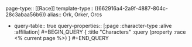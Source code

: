 page-type:: [[Race]]
template-type:: ((662916a4-2a9f-4887-804c-28c3abaa56b6))
alias:: Ork, Orker, Orcs

- query-table:: true
  query-properties:: [:page :character-type :alive :affiliation]
  #+BEGIN_QUERY
  {
  :title "Characters"
  :query (property :race <% current page %>)
  }
  #+END_QUERY
